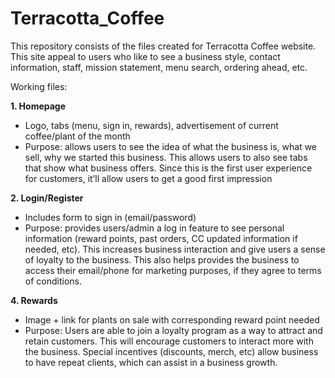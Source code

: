 # Terracotta_Coffee

This repository consists of the files created for Terracotta Coffee website. This site appeal to users who like to see a business style, contact information, staff, mission statement, menu search, ordering ahead, etc.


Working files:

<strong>1. Homepage </strong>

- Logo, tabs (menu, sign in, rewards), advertisement of current coffee/plant of the 
month
- Purpose: allows users to see the idea of what the business is, what we sell, why we 
started this business. This allows users to also see tabs that show what business 
offers. Since this is the first user experience for customers, it’ll allow users to get a 
good first impression

<strong>2. Login/Register </strong>

- Includes form to sign in (email/password)
- Purpose: provides users/admin a log in feature to see personal information (reward 
points, past orders, CC updated information if needed, etc). This increases business 
interaction and give users a sense of loyalty to the business. This also helps provides
the business to access their email/phone for marketing purposes, if they agree to 
terms of conditions. 
  
<strong>4. Rewards </strong>

- Image + link for plants on sale with corresponding reward point needed
- Purpose: Users are able to join a loyalty program as a way to attract and retain 
customers. This will encourage customers to interact more with the business. Special
incentives (discounts, merch, etc) allow business to have repeat clients, which can 
assist in a business growth. 
